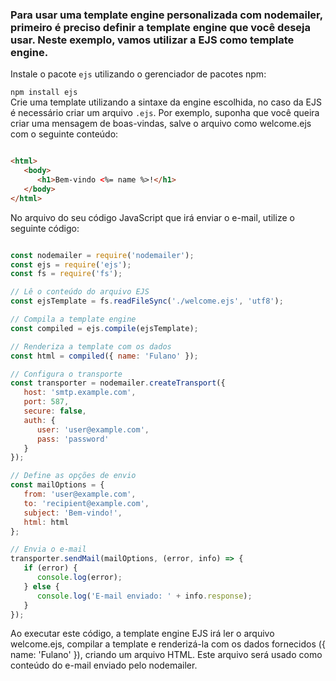 ### Para usar uma template engine personalizada com nodemailer, primeiro é preciso definir a template engine que você deseja usar. Neste exemplo, vamos utilizar a EJS como template engine.

Instale o pacote `ejs` utilizando o gerenciador de pacotes npm:

`npm install ejs`
<br/>
Crie uma template utilizando a sintaxe da engine escolhida, no caso da EJS é necessário criar um arquivo 
`.ejs`. Por exemplo, suponha que você queira criar uma mensagem de boas-vindas, salve o arquivo como welcome.ejs com o seguinte conteúdo:

```html

<html>
   <body>
      <h1>Bem-vindo <%= name %>!</h1>
   </body>
</html>
```

No arquivo do seu código JavaScript que irá enviar o e-mail, utilize o seguinte código:

```javascript

const nodemailer = require('nodemailer');
const ejs = require('ejs');
const fs = require('fs');

// Lê o conteúdo do arquivo EJS
const ejsTemplate = fs.readFileSync('./welcome.ejs', 'utf8');

// Compila a template engine
const compiled = ejs.compile(ejsTemplate);

// Renderiza a template com os dados
const html = compiled({ name: 'Fulano' });

// Configura o transporte
const transporter = nodemailer.createTransport({
   host: 'smtp.example.com',
   port: 587,
   secure: false,
   auth: {
      user: 'user@example.com',
      pass: 'password'
   }
});

// Define as opções de envio
const mailOptions = {
   from: 'user@example.com',
   to: 'recipient@example.com',
   subject: 'Bem-vindo!',
   html: html
};

// Envia o e-mail
transporter.sendMail(mailOptions, (error, info) => {
   if (error) {
      console.log(error);
   } else {
      console.log('E-mail enviado: ' + info.response);
   }
});
```

Ao executar este código, a template engine EJS irá ler o arquivo welcome.ejs, compilar a template e renderizá-la com os dados fornecidos ({ name: 'Fulano' }), criando um arquivo HTML. Este arquivo será usado como conteúdo do e-mail enviado pelo nodemailer.